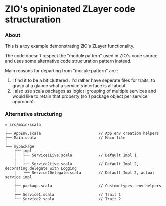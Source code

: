# ZIO's opinionated ZLayer code structuration

### About

This is a toy example demonstrating ZIO's ZLayer functionality.

The code doesn't respect the "module pattern" used in ZIO's code source and uses some alternative code structuration
pattern instead.

Main reasons for departing from "module pattern" are :
1. I find it to be a bit cluttered : I'd rather have seperate files for traits, to grasp at a glance what a service's
interface is all about.
2. I also use scala packages as logical grouping of multiple services and would like to retain that property (no 1
package object per service approach).

### Alternative structuring

    » src/main/scala
    .
    ├── AppEnv.scala                          // App env creation helpers
    ├── Main.scala                            // Main file
    |
    └── mypackage
        ├── impl                              
        │   ├── Service1Live.scala            // Default Impl 1
        |   |
        │   ├── Service2Live.scala            // Default Impl 2, decorating delegate with Logging
        │   └── Service2Delegate.scala        // Default Impl 2, actual service impl
        |
        ├── package.scala                     // Custom types, env helpers
        |
        ├── Service1.scala                    // Trait 1
        └── Service2.scala                    // Trait 2
